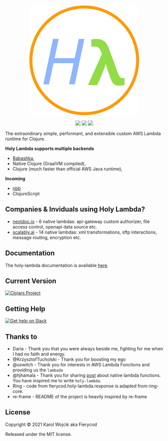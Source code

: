 
<p align="center">
  <a href="https://day8.github.io/re-frame" target="_blank" rel="noopener noreferrer">
    <img src="docs/media/logo.png?raw=true" alt="re-frame logo">
  </a>
</p>

<p align="center">
  <a href="https://circleci.com/gh/FieryCod/holy-lambda/tree/master"><img src="https://circleci.com/gh/FieryCod/holy-lambda/tree/master.svg?style=svg"></a>
  <a href="https://dev.azure.com/VetHelpAssistant/holy-lambda/_build/latest?definitionId=2&branchName=master"><img src="https://dev.azure.com/VetHelpAssistant/holy-lambda/_apis/build/status/FieryCod.holy-lambda?branchName=master"></a>
  <a href="https://opensource.org/licenses/MIT"><img src="https://img.shields.io/badge/License-MIT-green.svg"></a>
</p>

The extraordinary simple, performant, and extensible custom AWS Lambda runtime for Clojure.

**Holy Lambda supports multiple backends**
  - [Babashka](https://github.com/babashka/babashka),
  - Native Clojure (GraalVM compiled), 
  - Clojure (much faster than official AWS Java runtime),

**Incoming**
  - [nbb](https://github.com/borkdude/nbb)
  - ClojureScript

## Companies & Inviduals using Holy Lambda?
- [nextdoc.io](https://nextdoc.io) - 6 native lambdas: api-gateway custom authorizer, file access control, openapi data source etc.
- [scalably.ai](https://scalably.ai) - 14 native lambdas: xml transformations, sftp interactions, message routing, encryption etc.

## Documentation
The holy-lambda documentation is available [here](https://fierycod.github.io/holy-lambda).

## Current Version 

[![Clojars Project](https://img.shields.io/clojars/v/io.github.FieryCod/holy-lambda?labelColor=283C67&color=729AD1&style=for-the-badge&logo=clojure&logoColor=fff)](https://clojars.org/io.github.FieryCod/holy-lambda)

## Getting Help 

[![Get help on Slack](http://img.shields.io/badge/slack-clojurians%20%23holy--lambda-97C93C?labelColor=283C67&logo=slack&style=for-the-badge)](https://clojurians.slack.com/channels/holy-lambda)

## Thanks to
- Daria - Thank you that you were always beside me, fighting for me when I had no faith and energy.
- @KrzysztofTucholski - Thank you for boosting my ego
- @uswitch - Thank you for interests in AWS Lambda Functions and providing us the `lambada`
- @hjhamala - Thank you for sharing [post](https://dev.solita.fi/2018/12/07/fast-starting-clojure-lambdas-using-graalvm.html) about native lambda functions. You have inspired me to write `holy-lambda`.
- Ring - code from fierycod.holy-lambda.response is adapted from ring-core. 
- re-frame - README of the project is heavily inspired by re-frame

## License
Copyright © 2021 Karol Wojcik aka Fierycod

Released under the MIT license.
